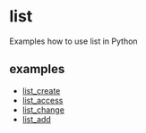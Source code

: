 # list
Examples how to use list in Python

## examples
+ [list_create](list_create.ipynb)
+ [list_access](list_access.ipynb)
+ [list_change](list_change.ipynb)
+ [list_add](list_add.ipynb)
